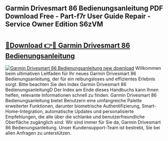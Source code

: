 ## Garmin Drivesmart 86 Bedienungsanleitung PDF Download Free - Part-f7r User Guide Repair - Service Owner Edition S6zVM

# <h2><a href="http://df5ph6.blite.top/?on=Garmin+Drivesmart+86+Bedienungsanleitung">🔗Download 👉🔴 Garmin Drivesmart 86 Bedienungsanleitung</a></h2>

[![Garmin Drivesmart 86 Bedienungsanleitung new download](https://i.imgur.com/lujVjoI.png)](http://df5ph6.blite.top/?on=Garmin+Drivesmart+86+Bedienungsanleitung)
Willkommen beim ultimativen Leitfaden für Ihr neues Garmin Drivesmart 86 Bedienungsanleitung, der für ein reibungsloses und effizientes Erlebnis sorgt. Bitte beachten Sie den Index Garmin Drivesmart 86 BedienungsanleitungD Der Index am Ende dieses Handbuchs kann Ihnen helfen, relevante Informationen schnell zu finden. Garmin Drivesmart 86 Bedienungsanleitung bietet Benutzern eine umfangreiche Palette erweiterter Funktionen, darunter biometrische Authentifizierung, Smart-Home-Integration, automatische Updates und personalisierte Empfehlungen, die alle über die schlanke und benutzerfreundliche Oberfläche zugänglich sind. Wir sind immer für Sie da, Garmin Drivesmart 86 Bedienungsanleitung. Unser Kundensupport-Team ist bestrebt, Sie bei allen Anfragen zu unterstützen.

